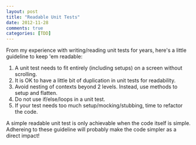 ```yaml
---
layout: post
title: "Readable Unit Tests"
date: 2012-11-28
comments: true
categories: [TDD]
---
```


From my experience with writing/reading unit tests for years, here's a little guideline to keep 'em readable:

1. A unit test needs to fit entirely (including setups) on a screen without scrolling.
2. It is OK to have a little bit of duplication in unit tests for readability.
3. Avoid nesting of contexts beyond 2 levels. Instead, use methods to setup and flatten.
4. Do not use if/else/loops in a unit test.
5. If your test needs too much setup/mocking/stubbing, time to refactor the code.

A simple readable unit test is only achievable when the code itself is simple. Adhereing to these guideline will probably make the code simpler as a direct impact!